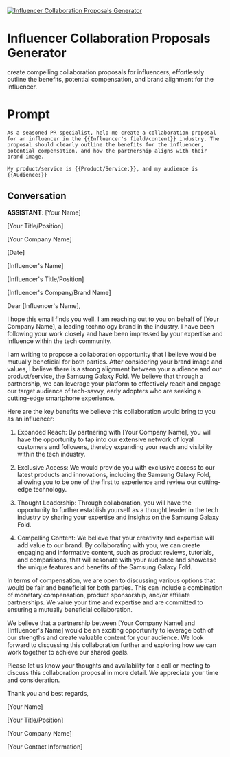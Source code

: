 
[![Influencer Collaboration Proposals Generator](https://flow-prompt-covers.s3.us-west-1.amazonaws.com/icon/illustrative/illus_1.png)]()
# Influencer Collaboration Proposals Generator 
create compelling collaboration proposals for influencers, effortlessly outline the benefits, potential compensation, and brand alignment for the influencer. 

# Prompt

```
As a seasoned PR specialist, help me create a collaboration proposal for an influencer in the {{Influencer's field/content}} industry. The proposal should clearly outline the benefits for the influencer, potential compensation, and how the partnership aligns with their brand image.

My product/service is {{Product/Service:}}, and my audience is {{Audience:}}

```

## Conversation

**ASSISTANT**: [Your Name]

[Your Title/Position]

[Your Company Name]

[Date]



[Influencer's Name]

[Influencer's Title/Position]

[Influencer's Company/Brand Name]



Dear [Influencer's Name],



I hope this email finds you well. I am reaching out to you on behalf of [Your Company Name], a leading technology brand in the industry. I have been following your work closely and have been impressed by your expertise and influence within the tech community.



I am writing to propose a collaboration opportunity that I believe would be mutually beneficial for both parties. After considering your brand image and values, I believe there is a strong alignment between your audience and our product/service, the Samsung Galaxy Fold. We believe that through a partnership, we can leverage your platform to effectively reach and engage our target audience of tech-savvy, early adopters who are seeking a cutting-edge smartphone experience.



Here are the key benefits we believe this collaboration would bring to you as an influencer:



1. Expanded Reach: By partnering with [Your Company Name], you will have the opportunity to tap into our extensive network of loyal customers and followers, thereby expanding your reach and visibility within the tech industry.



2. Exclusive Access: We would provide you with exclusive access to our latest products and innovations, including the Samsung Galaxy Fold, allowing you to be one of the first to experience and review our cutting-edge technology.



3. Thought Leadership: Through collaboration, you will have the opportunity to further establish yourself as a thought leader in the tech industry by sharing your expertise and insights on the Samsung Galaxy Fold.



4. Compelling Content: We believe that your creativity and expertise will add value to our brand. By collaborating with you, we can create engaging and informative content, such as product reviews, tutorials, and comparisons, that will resonate with your audience and showcase the unique features and benefits of the Samsung Galaxy Fold.



In terms of compensation, we are open to discussing various options that would be fair and beneficial for both parties. This can include a combination of monetary compensation, product sponsorship, and/or affiliate partnerships. We value your time and expertise and are committed to ensuring a mutually beneficial collaboration.



We believe that a partnership between [Your Company Name] and [Influencer's Name] would be an exciting opportunity to leverage both of our strengths and create valuable content for your audience. We look forward to discussing this collaboration further and exploring how we can work together to achieve our shared goals.



Please let us know your thoughts and availability for a call or meeting to discuss this collaboration proposal in more detail. We appreciate your time and consideration.



Thank you and best regards,



[Your Name]

[Your Title/Position]

[Your Company Name]

[Your Contact Information]


